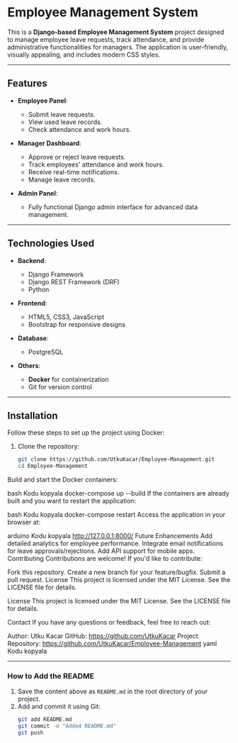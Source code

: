 # Employee Management System

This is a **Django-based Employee Management System** project designed to manage employee leave requests, track attendance, and provide administrative functionalities for managers. The application is user-friendly, visually appealing, and includes modern CSS styles.

---

## Features

- **Employee Panel**:
  - Submit leave requests.
  - View used leave records.
  - Check attendance and work hours.

- **Manager Dashboard**:
  - Approve or reject leave requests.
  - Track employees' attendance and work hours.
  - Receive real-time notifications.
  - Manage leave records.

- **Admin Panel**:
  - Fully functional Django admin interface for advanced data management.

---

## Technologies Used

- **Backend**:
  - Django Framework
  - Django REST Framework (DRF)
  - Python

- **Frontend**:
  - HTML5, CSS3, JavaScript
  - Bootstrap for responsive designs

- **Database**:
  - PostgreSQL

- **Others**:
  - **Docker** for containerization
  - Git for version control

---

## Installation

Follow these steps to set up the project using Docker:

1. Clone the repository:
   ```bash
   git clone https://github.com/UtkuKacar/Employee-Management.git
   cd Employee-Management
Build and start the Docker containers:

bash
Kodu kopyala
docker-compose up --build
If the containers are already built and you want to restart the application:

bash
Kodu kopyala
docker-compose restart
Access the application in your browser at:

arduino
Kodu kopyala
http://127.0.0.1:8000/
Future Enhancements
Add detailed analytics for employee performance.
Integrate email notifications for leave approvals/rejections.
Add API support for mobile apps.
Contributing
Contributions are welcome! If you'd like to contribute:

Fork this repository.
Create a new branch for your feature/bugfix.
Submit a pull request.
License
This project is licensed under the MIT License. See the LICENSE file for details.

License
This project is licensed under the MIT License. See the LICENSE file for details.

Contact
If you have any questions or feedback, feel free to reach out:

Author: Utku Kacar
GitHub: https://github.com/UtkuKacar
Project Repository: https://github.com/UtkuKacar/Employee-Management
yaml
Kodu kopyala

---

### How to Add the README
1. Save the content above as `README.md` in the root directory of your project.
2. Add and commit it using Git:
   ```bash
   git add README.md
   git commit -m "Added README.md"
   git push
